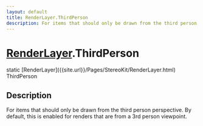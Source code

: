 ```yaml
---
layout: default
title: RenderLayer.ThirdPerson
description: For items that should only be drawn from the third person perspective. By default, this is enabled for renders that are from a 3rd person viewpoint.
---
```

# [RenderLayer]({{site.url}}/Pages/StereoKit/RenderLayer.html).ThirdPerson

<div class='signature' markdown='1'>
static [RenderLayer]({{site.url}}/Pages/StereoKit/RenderLayer.html) ThirdPerson
</div>

## Description
For items that should only be drawn from the third person
perspective. By default, this is enabled for renders that
are from a 3rd person viewpoint.

